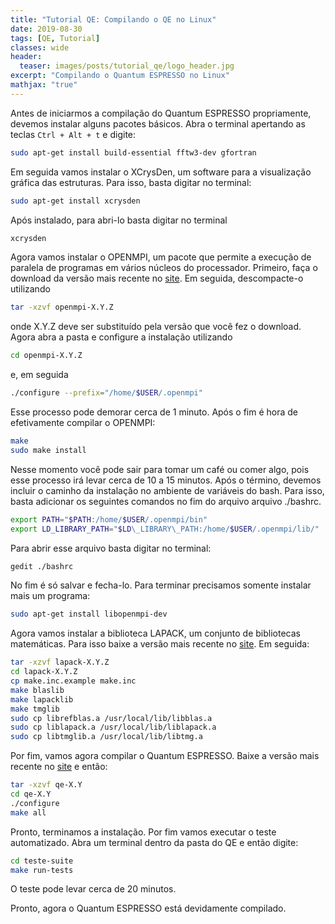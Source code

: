 ```yaml
---
title: "Tutorial QE: Compilando o QE no Linux"
date: 2019-08-30
tags: [QE, Tutorial]
classes: wide
header:
  teaser: images/posts/tutorial_qe/logo_header.jpg
excerpt: "Compilando o Quantum ESPRESSO no Linux"
mathjax: "true"
---
```



Antes de iniciarmos a compilação do Quantum ESPRESSO propriamente, devemos instalar alguns pacotes básicos. Abra o terminal apertando as teclas `Ctrl + Alt + t` e digite:

```bash
sudo apt-get install build-essential fftw3-dev gfortran
```

Em seguida vamos instalar o XCrysDen, um software para a visualização gráfica das estruturas. Para isso, basta digitar no terminal:

```bash
sudo apt-get install xcrysden
```
Após instalado, para abri-lo basta digitar no terminal

```bash
xcrysden
```


Agora vamos instalar o OPENMPI, um pacote que permite a execução de paralela de programas em vários núcleos do processador. Primeiro, faça o download da versão mais recente no [site](https://www.open-mpi.org/). Em seguida, descompacte-o utilizando

```bash
tar -xzvf openmpi-X.Y.Z
```
onde X.Y.Z deve ser substituído pela versão que você fez o download. Agora abra a pasta e configure a instalação utilizando

```bash
cd openmpi-X.Y.Z
```
e, em seguida
```bash
./configure --prefix="/home/$USER/.openmpi"
```

Esse processo pode demorar cerca de 1 minuto. Após o fim é hora de efetivamente compilar o OPENMPI:
```bash
make
sudo make install
```

Nesse momento você pode sair para tomar um café ou comer algo, pois esse processo irá levar cerca de 10 a 15 minutos. Após o término, devemos incluir o caminho da instalação no ambiente de variáveis do bash. Para isso, basta adicionar os seguintes comandos no fim do arquivo arquivo ./bashrc.

```bash
export PATH="$PATH:/home/$USER/.openmpi/bin"
export LD_LIBRARY_PATH="$LD\_LIBRARY\_PATH:/home/$USER/.openmpi/lib/"
```

Para abrir esse arquivo basta digitar no terminal:

```bash
gedit ./bashrc
```
No fim é só salvar e fecha-lo. Para terminar precisamos somente instalar mais um programa:

```bash
sudo apt-get install libopenmpi-dev
```

Agora vamos instalar a biblioteca LAPACK, um conjunto de bibliotecas matemáticas. Para isso baixe a versão mais recente no [site](http://www.netlib.org/lapack/). Em seguida:
```bash
tar -xzvf lapack-X.Y.Z
cd lapack-X.Y.Z
cp make.inc.example make.inc
make blaslib
make lapacklib
make tmglib
sudo cp librefblas.a /usr/local/lib/libblas.a
sudo cp liblapack.a /usr/local/lib/liblapack.a
sudo cp libtmglib.a /usr/local/lib/libtmg.a
```


Por fim, vamos agora compilar o Quantum ESPRESSO. Baixe a versão mais recente no [site](http://www.quantum-espresso.org/) e então:
```bash
tar -xzvf qe-X.Y
cd qe-X.Y
./configure
make all
```
Pronto, terminamos a instalação. Por fim vamos executar o teste automatizado. Abra um terminal dentro da pasta do QE e então digite:

```bash
cd teste-suite
make run-tests
```

O teste pode levar cerca de 20 minutos.

Pronto, agora o Quantum ESPRESSO está devidamente compilado.
